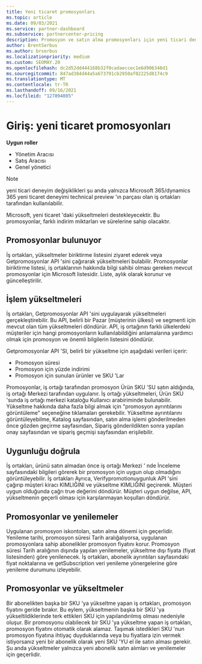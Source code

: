 ```yaml
---
title: Yeni ticaret promosyonları
ms.topic: article
ms.date: 09/03/2021
ms.service: partner-dashboard
ms.subservice: partnercenter-pricing
description: Promosyon ve satın alma promosyonları için yeni ticari deneyimler hakkında bilgi edinin.
author: BrentSerbus
ms.author: brserbus
ms.localizationpriority: medium
ms.custom: SEOMAY.20
ms.openlocfilehash: dc2d52dd444168b32f0cadaeccec1e6d906348d1
ms.sourcegitcommit: 847ad384d44a5a673791cb2950af02225d8174c9
ms.translationtype: MT
ms.contentlocale: tr-TR
ms.lasthandoff: 09/16/2021
ms.locfileid: "127894085"
---
```

# <a name="introduction-new-commerce-promotions"></a>Giriş: yeni ticaret promosyonları

**Uygun roller**

- Yönetim Aracısı
- Satış Aracısı
- Genel yönetici

> [!Note] 
> yeni ticari deneyim değişiklikleri şu anda yalnızca Microsoft 365/dynamics 365 yeni ticaret deneyimi technical preview 'ın parçası olan iş ortakları tarafından kullanılabilir.

Microsoft, yeni ticaret 'daki yükseltmeleri destekleyecektir. Bu promosyonlar, farklı indirim miktarları ve sürelerine sahip olacaktır. 

## <a name="discovering-promotions"></a>Promosyonlar bulunuyor ##

İş ortakları, yükseltmeler biriktirme listesini ziyaret ederek veya Getpromosyonlar API 'sini çağırarak yükseltmeleri bulabilir. Promosyonlar biriktirme listesi, iş ortaklarının hakkında bilgi sahibi olması gereken mevcut promosyonlar için Microsoft listesidir. Liste, aylık olarak korunur ve güncelleştirilir. 


## <a name="operationalize-promotions"></a>İşlem yükseltmeleri ##

İş ortakları, Getpromosyonlar API 'sini uygulayarak yükseltmeleri gerçekleştirebilir. Bu API, belirli bir Pazar (müşterinin ülkesi) ve segmenti için mevcut olan tüm yükseltmeleri döndürür. API, iş ortağının farklı ülkelerdeki müşteriler için hangi promosyonların kullanılabildiğini anlamalarına yardımcı olmak için promosyon ve önemli bilgilerin listesini döndürür. 


Getpromosyonlar API 'SI, belirli bir yükseltme için aşağıdaki verileri içerir:

- Promosyon süresi
- Promosyon için yüzde indirimi
- Promosyon için sunulan ürünler ve SKU 'Lar

Promosyonlar, iş ortağı tarafından promosyon Ürün SKU 'SU satın aldığında, iş ortağı Merkezi tarafından uygulanır. İş ortağı yükseltmeleri, Ürün SKU 'sunda iş ortağı merkezi kataloğu Kullanıcı arabiriminde bulunabilir. Yükseltme hakkında daha fazla bilgi almak için "promosyon ayrıntılarını görüntüleme" seçeneğine tıklamaları gerekebilir. Yükseltme ayrıntılarını görüntüleyebilme, Katalog sayfasından, satın alma işlemi gönderilmeden önce gözden geçirme sayfasından, Sipariş gönderildikten sonra yapılan onay sayfasından ve sipariş geçmişi sayfasından erişilebilir. 


## <a name="verify-eligibility"></a>Uygunluğu doğrula ##

İş ortakları, ürünü satın almadan önce iş ortağı Merkezi ' nde İnceleme sayfasındaki bilgileri görerek bir promosyon için uygun olup olmadığını görüntüleyebilir. İş ortakları Ayrıca, Verifypromotionuygunluk API 'sini çağırıp müşteri kiracı KIMLIĞINI ve yükseltme KIMLIĞINI geçirerek. Müşteri uygun olduğunda çağrı true değerini döndürür. Müşteri uygun değilse, API, yükseltmenin geçerli olması için karşılanmayan koşulları döndürür. 



## <a name="promotions-and-renewals"></a>Promosyonlar ve yenilemeler ##

Uygulanan promosyon iskontoları, satın alma dönemi için geçerlidir. Yenileme tarihi, promosyon süresi Tarih aralığalıyorsa, uygulanan promosyonlara sahip abonelikler promosyon fiyatını korur. Promosyon süresi Tarih aralığının dışında yapılan yenilemeler, yükseltme dışı fiyata (fiyat listesinden) göre yenilenecek. İş ortakları, abonelik ayrıntıları sayfasındaki fiyat noktalarına ve getSubscription veri yenileme yönergelerine göre yenileme durumunu izleyebilir.


## <a name="promotions-and-upgrades"></a>Promosyonlar ve yükseltmeler ##
Bir abonelikten başka bir SKU 'ya yükseltme yapan iş ortakları, promosyon fiyatını geride bırakır. Bu eylem, yükseltmenin başka bir SKU 'ya yükseltildiklerinde terk ettikleri SKU için yapılandırılmış olması nedeniyle oluşur. Bir promosyonu olabilecek bir SKU 'ya yükseltme yapan iş ortakları, promosyon fiyatını otomatik olarak alamaz. Taşımak istedikleri SKU 'nun promosyon fiyatına ihtiyaç duyduklarında veya bu fiyatlara izin vermek istiyorsanız yeni bir abonelik olarak yeni SKU 'YU el ile satın alması gerekir. Şu anda yükseltmeler yalnızca yeni abonelik satın alımları ve yenilemeler için geçerlidir.



